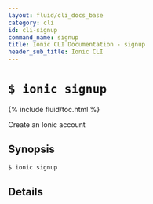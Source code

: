 ```yaml
---
layout: fluid/cli_docs_base
category: cli
id: cli-signup
command_name: signup
title: Ionic CLI Documentation - signup
header_sub_title: Ionic CLI
---
```


# `$ ionic signup`

{% include fluid/toc.html %}

Create an Ionic account
## Synopsis

```bash
$ ionic signup 
```
  
## Details






